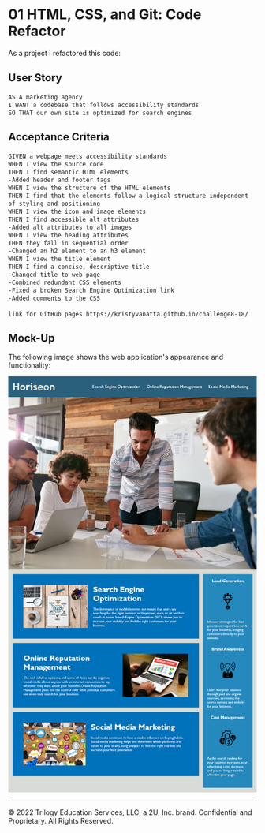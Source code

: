 # 01 HTML, CSS, and Git: Code Refactor

As a project I refactored this code:

## User Story

```
AS A marketing agency
I WANT a codebase that follows accessibility standards
SO THAT our own site is optimized for search engines
```

## Acceptance Criteria

```
GIVEN a webpage meets accessibility standards
WHEN I view the source code
THEN I find semantic HTML elements
-Added header and footer tags
WHEN I view the structure of the HTML elements
THEN I find that the elements follow a logical structure independent of styling and positioning
WHEN I view the icon and image elements
THEN I find accessible alt attributes 
-Added alt attributes to all images
WHEN I view the heading attributes
THEN they fall in sequential order 
-Changed an h2 element to an h3 element
WHEN I view the title element
THEN I find a concise, descriptive title 
-Changed title to web page
-Combined redundant CSS elements
-Fixed a broken Search Engine Optimization link
-Added comments to the CSS

link for GitHub pages https://kristyvanatta.github.io/challenge8-18/
```

## Mock-Up

The following image shows the web application's appearance and functionality:

![The Horiseon webpage includes a navigation bar, a header image, and cards with text and images at the bottom of the page.](./Assets/01-html-css-git-homework-demo.png)

---
© 2022 Trilogy Education Services, LLC, a 2U, Inc. brand. Confidential and Proprietary. All Rights Reserved.

